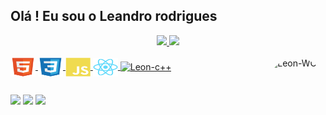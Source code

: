 ## Olá ! Eu sou o Leandro rodrigues

<div align="center">
  <a href="https://github.com/rafaballerini">
  <img height="180em" src="https://github-readme-stats.vercel.app/api?username=LeandroBRodrigues&show_icons=true&theme=tokyonight&include_all_commits=true&count_private=true"/>
  <img height="180em" src="https://github-readme-stats.vercel.app/api/top-langs/?username=LeandroBRodrigues&layout=compact&langs_count=7&theme=tokyonight"/>
</div>
  <div style="display: inline_block">
    <br>
    <img align="center" alt="leon-HTML" height="30" width="40" src="https://raw.githubusercontent.com/devicons/devicon/master/icons/html5/html5-original.svg">
  <img align="center" alt="Rafa-CSS" height="30" width="40" src="https://raw.githubusercontent.com/devicons/devicon/master/icons/css3/css3-original.svg">
  <img align="center" alt="Leon-Js" height="30" width="40" src="https://raw.githubusercontent.com/devicons/devicon/master/icons/javascript/javascript-plain.svg">
  <img align="center" alt="Leon-React" height="30" width="40" src="https://raw.githubusercontent.com/devicons/devicon/master/icons/react/react-original.svg">
  <img align="center" alt="Leon-c++" height="30" width="40" src="https://cdn.jsdelivr.net/gh/devicons/devicon/icons/cplusplus/cplusplus-original.svg">
 
  <img align="right" alt="Leon-WOW" height="180" style="border-radius:50px;" src="https://instagram.fsdu8-2.fna.fbcdn.net/v/t51.2885-19/s150x150/253504384_1537829713241771_1172259351616383984_n.jpg?_nc_ht=instagram.fsdu8-2.fna.fbcdn.net&_nc_ohc=3ua32hl5LKIAX892_WB&edm=ALwy07oBAAAA&ccb=7-4&oh=2b73b9071070bc2d7c1e6893e3a43b08&oe=618A6AC4&_nc_sid=261c40"> 
</div>
  
  ##
  
  <div>
  <a href="https://www.instagram.com/_leandro._.rodrigues_/" target="_blank"><img src="https://img.shields.io/badge/-Instagram-%23E4405F?style=for-the-badge&logo=instagram&logoColor=white" target="_blank"></a>
  <a href = "mailto:takiharatakashi@hotmail.com"><img src="https://img.shields.io/badge/Microsoft_Outlook-0078D4?style=for-the-badge&logo=microsoft-outlook&logoColor=white" target="_blank"></a>
  <a href="https://www.linkedin.com/in/takiharatakashi/" target="_blank"><img src="https://img.shields.io/badge/-LinkedIn-%230077B5?style=for-the-badge&logo=linkedin&logoColor=white" target="_blank"></a> 
   <!-- <a href="" target="_blank"><img src="https://aleen42.github.io/badges/src/line.svg" target="_blank"></a> 
<a href="" target="_blank"><img src="https://img.shields.io/badge/Telegram-2CA5E0?style=for-the-badge&logo=telegram&logoColor=white" target="_blank"></a> -->
    
  </div>
